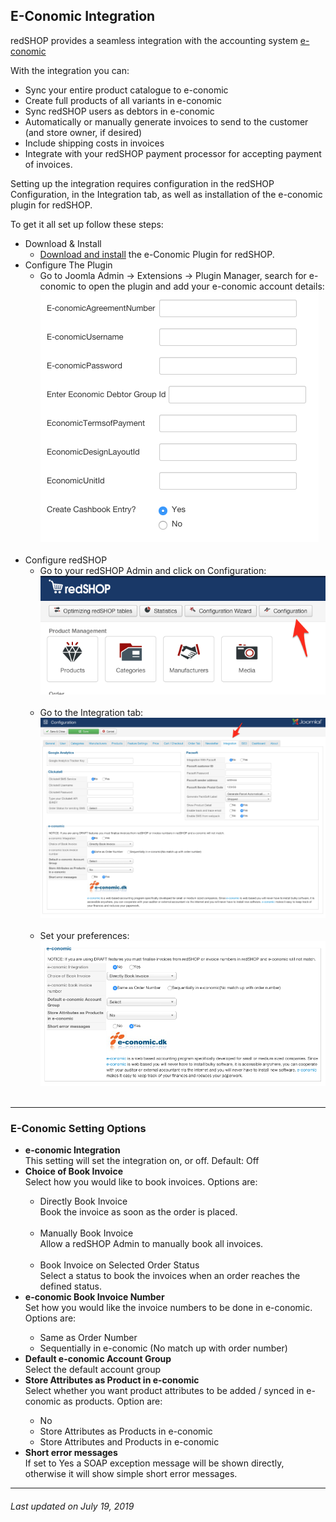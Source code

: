 ## E-Conomic Integration
redSHOP provides a seamless integration with the accounting system <a href="https://www.reviso.com/blog/e-conomic-uk-is-now-reviso/">e-conomic</a>

With the integration you can:

<ul>
<li>Sync your entire product catalogue to e-conomic
<li>Create full products of all variants in e-conomic
<li>Sync redSHOP users as debtors in e-conomic
<li>Automatically or manually generate invoices to send to the customer (and store owner, if desired)
<li>Include shipping costs in invoices
<li>Integrate with your redSHOP payment processor for accepting payment of invoices.
</ul>

Setting up the integration requires configuration in the redSHOP Configuration, in the Integration tab, as well as installation of the e-conomic plugin for redSHOP.

To get it all set up follow these steps:

<ul>
<li>Download & Install
    <ul>
    <!-- We need update the link-->
    <li><a href="http://docs-en.helpscoutdocs.com/article/62-i-purchased-a-product-how-do-i-download-it">Download and install</a> the e-Conomic Plugin for redSHOP.
    </ul>

<li>Configure The Plugin
    <ul>
    <li>Go to Joomla Admin -> Extensions -> Plugin Manager, search for e-conomic to open the plugin and add your e-conomic account details:
    <img src="./manual/en-US/chapters/e-conomic-integration/img/img4.png" class="example"/><br><br>
    </ul>

<li>Configure redSHOP
    <ul>
    <li>Go to your redSHOP Admin and click on Configuration:
    <img src="./manual/en-US/chapters/e-conomic-integration/img/img5.png" class="example"/><br><br>
    <li>Go to the Integration tab:
    <img src="./manual/en-US/chapters/e-conomic-integration/img/img6.png" class="example"/><br><br>
    <li>Set your preferences:
    <img src="./manual/en-US/chapters/e-conomic-integration/img/img7.png" class="example"/><br><br>
    </ul>
</ul>

<hr>

### E-Conomic Setting Options

<ul>
<li><b>e-conomic Integration</li></b>
This setting will set the integration on, or off. Default: Off

<li><b>Choice of Book Invoice</li></b>
Select how you would like to book invoices.  Options are:
    <ul>
    <li>Directly Book Invoice</li>
    Book the invoice as soon as the order is placed.<br><br>
    <li>Manually Book Invoice</li>
    Allow a redSHOP Admin to manually book all invoices.<br><br>
    <li>Book Invoice on Selected Order Status</li>
    Select a status to book the invoices when an order reaches the defined status.
    </ul>

<li><b>e-conomic Book Invoice Number</li></b>
Set how you would like the invoice numbers to be done in e-conomic.  Options are: 
    <ul>
    <li>Same as Order Number
    <li>Sequentially in e-conomic (No match up with order number)
    </ul>

<li><b>Default e-conomic Account Group</li></b>
Select the default account group

<li><b>Store Attributes as Product in e-conomic</li></b>
Select whether you want product attributes to be added / synced in e-conomic as products.  Option are:
    <ul>
    <li>No
    <li>Store Attributes as Products in e-conomic
    <li>Store Attributes and Products in e-conomic
    </ul>

<li><b>Short error messages</li></b>
If set to Yes a SOAP exception message will be shown directly, otherwise it will show simple short error messages.
</ul>

<hr>

<h6>Last updated on July 19, 2019</h6>
